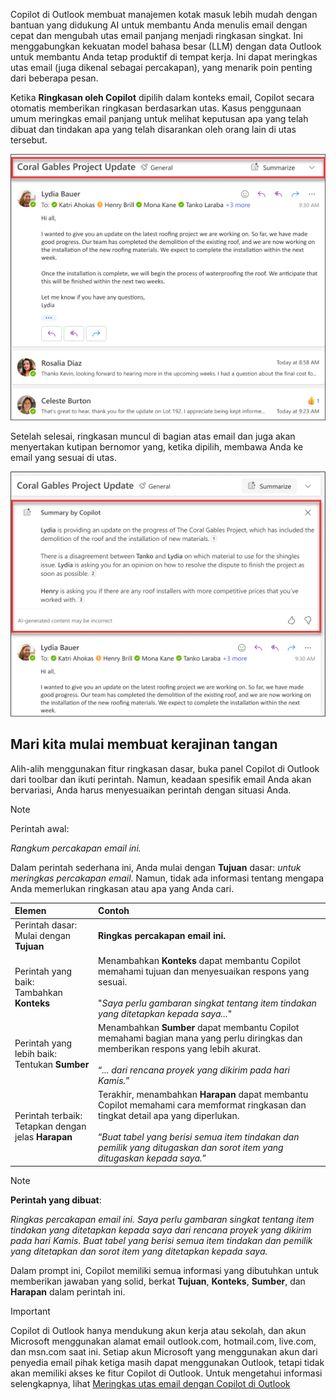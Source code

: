 
Copilot di Outlook membuat manajemen kotak masuk lebih mudah dengan bantuan yang didukung AI untuk membantu Anda menulis email dengan cepat dan mengubah utas email panjang menjadi ringkasan singkat. Ini menggabungkan kekuatan model bahasa besar (LLM) dengan data Outlook untuk membantu Anda tetap produktif di tempat kerja. Ini dapat meringkas utas email (juga dikenal sebagai percakapan), yang menarik poin penting dari beberapa pesan.

Ketika **Ringkasan oleh Copilot** dipilih dalam konteks email, Copilot secara otomatis memberikan ringkasan berdasarkan utas. Kasus penggunaan umum meringkas email panjang untuk melihat keputusan apa yang telah dibuat dan tindakan apa yang telah disarankan oleh orang lain di utas tersebut.

![Cuplikan layar pengalaman Ringkasan menurut Salinan di Outlook.](../media/copilot-summarize-outlook.png)

Setelah selesai, ringkasan muncul di bagian atas email dan juga akan menyertakan kutipan bernomor yang, ketika dipilih, membawa Anda ke email yang sesuai di utas.

![Cuplikan layar hasil Ringkasan menurut Copilot di Outlook.](../media/copilot-summarize-results-outlook.png)

## Mari kita mulai membuat kerajinan tangan

Alih-alih menggunakan fitur ringkasan dasar, buka panel Copilot di Outlook dari toolbar dan ikuti perintah. Namun, keadaan spesifik email Anda akan bervariasi, Anda harus menyesuaikan perintah dengan situasi Anda.

> [!NOTE]
> Perintah awal:
>
> _Rangkum percakapan email ini._

Dalam perintah sederhana ini, Anda mulai dengan **Tujuan** dasar: _untuk meringkas percakapan email._ Namun, tidak ada informasi tentang mengapa Anda memerlukan ringkasan atau apa yang Anda cari.

| Elemen | Contoh |
| :------ | :------- |
| Perintah dasar: <br>Mulai dengan **Tujuan** | **Ringkas percakapan email ini.** |
| Perintah yang baik: <br>Tambahkan **Konteks** | Menambahkan **Konteks** dapat membantu Copilot memahami tujuan dan menyesuaikan respons yang sesuai.<br><br>"_Saya perlu gambaran singkat tentang item tindakan yang ditetapkan kepada saya..._" |
| Perintah yang lebih baik: <br>Tentukan **Sumber** | Menambahkan **Sumber** dapat membantu Copilot memahami bagian mana yang perlu diringkas dan memberikan respons yang lebih akurat.<br><br>“_... dari rencana proyek yang dikirim pada hari Kamis._” |
| Perintah terbaik: <br>Tetapkan dengan jelas **Harapan** | Terakhir, menambahkan **Harapan** dapat membantu Copilot memahami cara memformat ringkasan dan tingkat detail apa yang diperlukan.<br><br>“_Buat tabel yang berisi semua item tindakan dan pemilik yang ditugaskan dan sorot item yang ditugaskan kepada saya._” |

> [!NOTE]
> **Perintah yang dibuat**:
>
> _Ringkas percakapan email ini. Saya perlu gambaran singkat tentang item tindakan yang ditetapkan kepada saya dari rencana proyek yang dikirim pada hari Kamis. Buat tabel yang berisi semua item tindakan dan pemilik yang ditetapkan dan sorot item yang ditetapkan kepada saya._

Dalam prompt ini, Copilot memiliki semua informasi yang dibutuhkan untuk memberikan jawaban yang solid, berkat **Tujuan**, **Konteks**, **Sumber**, dan **Harapan** dalam perintah ini. 

> [!IMPORTANT]
> Copilot di Outlook hanya mendukung akun kerja atau sekolah, dan akun Microsoft menggunakan alamat email outlook.com, hotmail.com, live.com, dan msn.com saat ini. Setiap akun Microsoft yang menggunakan akun dari penyedia email pihak ketiga masih dapat menggunakan Outlook, tetapi tidak akan memiliki akses ke fitur Copilot di Outlook. Untuk mengetahui informasi selengkapnya, lihat [Meringkas utas email dengan Copilot di Outlook](https://support.microsoft.com/office/summarize-an-email-thread-with-copilot-in-outlook-a79873f2-396b-46dc-b852-7fe5947ab640)